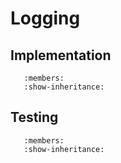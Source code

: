 # Logging

## Implementation

```{automodule} py_app_dev.core.logging
   :members:
   :show-inheritance:
```

## Testing

```{automodule} test_logger
   :members:
   :show-inheritance:

```
